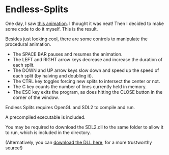 # Endless-Splits

One day, I saw [this animation](https://i.imgur.com/aJEkrAn.gifv). I thought it was neat! Then I decided to make some code to do it myself. This is the result.

Besides just looking cool, there are some controls to manipulate the procedural animation.

* The SPACE BAR pauses and resumes the animation.
* The LEFT and RIGHT arrow keys decrease and increase the duration of each split.
* The DOWN and UP arrow keys slow down and speed up the speed of each split (by halving and doubling it).
* The CTRL key toggles forcing new splits to intersect the center or not.
* The C key counts the number of lines currently held in memory.
* The ESC key exits the program, as does hitting the CLOSE button in the corner of the window.

Endless Splits requires OpenGL and SDL2 to compile and run.

A precompiled executable is included.

You may be required to download the SDL2.dll to the same folder to allow it to run, which is included in the directory.

(Alternatively, you can [download the DLL here](https://www.libsdl.org/download-2.0.php), for a more trustworthy source!)
